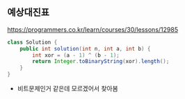 ## 예상대진표
https://programmers.co.kr/learn/courses/30/lessons/12985

```java
class Solution {
    public int solution(int n, int a, int b) {
        int xor = (a - 1) ^ (b - 1);
        return Integer.toBinaryString(xor).length();
    }
}
```
- 비트문제인거 같은데 모르겠어서 찾아봄
